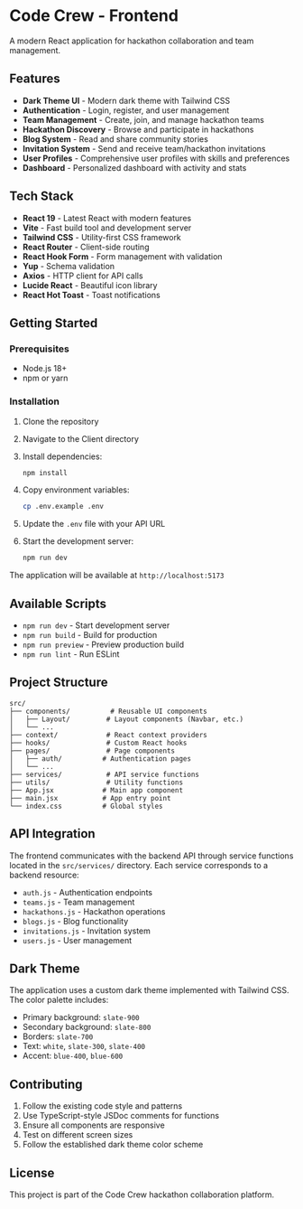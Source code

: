 # Code Crew - Frontend

A modern React application for hackathon collaboration and team management.

## Features

- **Dark Theme UI** - Modern dark theme with Tailwind CSS
- **Authentication** - Login, register, and user management
- **Team Management** - Create, join, and manage hackathon teams
- **Hackathon Discovery** - Browse and participate in hackathons
- **Blog System** - Read and share community stories
- **Invitation System** - Send and receive team/hackathon invitations
- **User Profiles** - Comprehensive user profiles with skills and preferences
- **Dashboard** - Personalized dashboard with activity and stats

## Tech Stack

- **React 19** - Latest React with modern features
- **Vite** - Fast build tool and development server
- **Tailwind CSS** - Utility-first CSS framework
- **React Router** - Client-side routing
- **React Hook Form** - Form management with validation
- **Yup** - Schema validation
- **Axios** - HTTP client for API calls
- **Lucide React** - Beautiful icon library
- **React Hot Toast** - Toast notifications

## Getting Started

### Prerequisites

- Node.js 18+ 
- npm or yarn

### Installation

1. Clone the repository
2. Navigate to the Client directory
3. Install dependencies:
   ```bash
   npm install
   ```

4. Copy environment variables:
   ```bash
   cp .env.example .env
   ```

5. Update the `.env` file with your API URL

6. Start the development server:
   ```bash
   npm run dev
   ```

The application will be available at `http://localhost:5173`

## Available Scripts

- `npm run dev` - Start development server
- `npm run build` - Build for production
- `npm run preview` - Preview production build
- `npm run lint` - Run ESLint

## Project Structure

```
src/
├── components/          # Reusable UI components
│   ├── Layout/         # Layout components (Navbar, etc.)
│   └── ...
├── context/            # React context providers
├── hooks/              # Custom React hooks
├── pages/              # Page components
│   ├── auth/          # Authentication pages
│   └── ...
├── services/           # API service functions
├── utils/              # Utility functions
├── App.jsx            # Main app component
├── main.jsx           # App entry point
└── index.css          # Global styles
```

## API Integration

The frontend communicates with the backend API through service functions located in the `src/services/` directory. Each service corresponds to a backend resource:

- `auth.js` - Authentication endpoints
- `teams.js` - Team management
- `hackathons.js` - Hackathon operations
- `blogs.js` - Blog functionality
- `invitations.js` - Invitation system
- `users.js` - User management

## Dark Theme

The application uses a custom dark theme implemented with Tailwind CSS. The color palette includes:

- Primary background: `slate-900`
- Secondary background: `slate-800`
- Borders: `slate-700`
- Text: `white`, `slate-300`, `slate-400`
- Accent: `blue-400`, `blue-600`

## Contributing

1. Follow the existing code style and patterns
2. Use TypeScript-style JSDoc comments for functions
3. Ensure all components are responsive
4. Test on different screen sizes
5. Follow the established dark theme color scheme

## License

This project is part of the Code Crew hackathon collaboration platform.